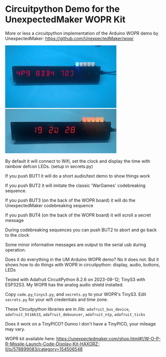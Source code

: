 # Circuitpython Demo for the UnexpectedMaker WOPR Kit 

More or less a circuitpython implementation of the Arduino WOPR demo by UnexpectedMaker:
https://github.com/UnexpectedMaker/wopr

![](images/wopr.gif "WOPR in action")
![](images/wopr.jpg "WOPR")

By default it will connect to Wifi, set the clock and display the time with rainbow defcon LEDs.  (setup in secrets.py)

If you push BUT1 it will do a short audio/text demo to show things work 

If you push BUT2 it will imitate the classic 'WarGames' codebreaking sequence.  

If you push BUT3 (on the back of the WOPR board) it will do the UnexpectedMaker codebreaking sequence 

If you push BUT4 (on the back of the WOPR board) it will scroll a secret message 

During codebreaking sequences you can push BUT2 to abort and go back to the clock 

Some minor informative messages are output to the serial usb during operation. 

Does it do everything in the UM Arduino WOPR demo?  No it does not. But it shows how to do things with WOPR in circuitpython: display, audio, buttons, LEDs

Tested with Adafruit CircuitPython 8.2.6 on 2023-09-12; TinyS3 with ESP32S3.  My WOPR has the analog audio shield installed.  

Copy `code.py`,`tinys3.py`, and `secrets.py` to your WOPR's TinyS3.  Edit `secrets.py` for your wifi credentials and time zone. 

These Circuitpython libraries are in /lib:
`adafruit_bus_device`, `adafruit_ht16k33`, `adafruit_debouncer`, `adafruit_ntp`, `adafruit_ticks`

Does it work on a TinyPICO?  Dunno I don't have a TinyPICO, your mileage may vary. 

WOPR kit available here: 
https://unexpectedmaker.com/shop.html#!/W-O-P-R-Missile-Launch-Code-Display-Kit-HAXORZ-II/p/578899083/category=154506548 